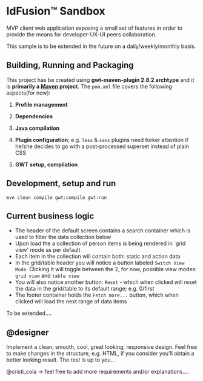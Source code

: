 IdFusion™ Sandbox
=================
MVP client web application exposing a small set of features in order to provide the means for developer-UX-UI peers collaboration.

This sample is to be extended in the future on a daily/weekly/monthly basis.

Building, Running and Packaging
-------------------------------
This project has be created using **gwt-maven-plugin 2.8.2 archtype** and it is **primarily a [Maven](https://maven.apache.org/) project**. 
The `pom.xml` file covers the following aspects(for now):

1. **Profile management**

2. **Dependencies**

3. **Java compilation**

4. **Plugin configuration**; e.g. `less` & `sass` plugins need forker attention if he/she decides to go with a post-processed superset instead of plain CSS

5. **GWT setup, compilation**


Development, setup and run
-----------------------------------
`mvn clean compile gwt:compile gwt:run`


Current business logic
----------------------
 - The header of the default screen contains a search container which is used to filter the data collection below 
 - Upon load the a collection of person items is being rendered in `grid view' mode as per default
 - Each item in the collection will contain both: static and action data
 - In the grid/table header you will notice a button labeled `Switch View Mode`. Clicking it will toggle between the 2, for now, possible view modes: `grid view` and `table view`
 - You will also notice another button: `Reset` - which when clicked will reset the data in the grid/table to its default range; e.g. 0/first
 - The footer container holds the `Fetch more...` button, which when clicked will load the next range of data items

To be extended....

@designer
---------
Implement a clean, smooth, cool, great looking, responsive design.
Feel free to make changes in the structure, e.g. HTML, if you consider you'll obtain a better looking result.
The rest is up to you...



@cristi_cola -> feel free to add more requirements and/or explanations....
